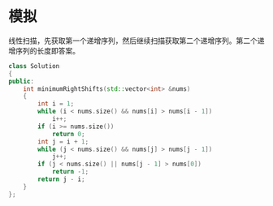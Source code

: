 # 模拟
线性扫描，先获取第一个递增序列，然后继续扫描获取第二个递增序列。第二个递增序列的长度即答案。

```C++
class Solution
{
public:
	int minimumRightShifts(std::vector<int> &nums)
	{
		int i = 1;
		while (i < nums.size() && nums[i] > nums[i - 1])
			i++;
		if (i >= nums.size())
			return 0;
		int j = i + 1;
		while (j < nums.size() && nums[j] > nums[j - 1])
			j++;
		if (j < nums.size() || nums[j - 1] > nums[0])
			return -1;
		return j - i;
	}
};
```